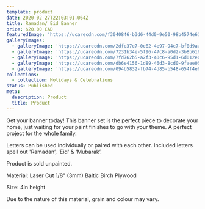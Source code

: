 ```yaml
---
template: product
date: 2020-02-27T22:03:01.064Z
title: Ramadan/ Eid Banner
price: $20.00 CAD
featuredImage: 'https://ucarecdn.com/f3040846-b3d6-44d0-9e50-98b4574e618a/-/preview/'
galleryImages:
  - galleryImage: 'https://ucarecdn.com/2dfe37e7-0e82-4e97-94c7-bf0d9aa44206/'
  - galleryImage: 'https://ucarecdn.com/7231b34e-5f96-47c8-a0d2-3b8b616ad437/'
  - galleryImage: 'https://ucarecdn.com/7fd762b5-a2f3-40c6-95d1-6d012e076d7f/'
  - galleryImage: 'https://ucarecdn.com/db6e4156-1d89-46d3-8cd0-9faee05fc598/'
  - galleryImage: 'https://ucarecdn.com/094b5832-fb74-4d85-b548-654f4e68f6f8/'
collections:
  - collection: Holidays & Celebrations
status: Published
meta:
  description: Product
  title: Product
---
```

Get your banner today! This banner set is the perfect piece to decorate your home, just waiting for your paint finishes to go with your theme. A perfect project for the whole family. 

Letters can be used individually or paired with each other. Included letters spell out 'Ramadan’, 'Eid' & ‘Mubarak’.

Product is sold unpainted.

Material: Laser Cut 1/8" (3mm) Baltic Birch Plywood

Size: 4in height 

Due to the nature of this material, grain and colour may vary.
